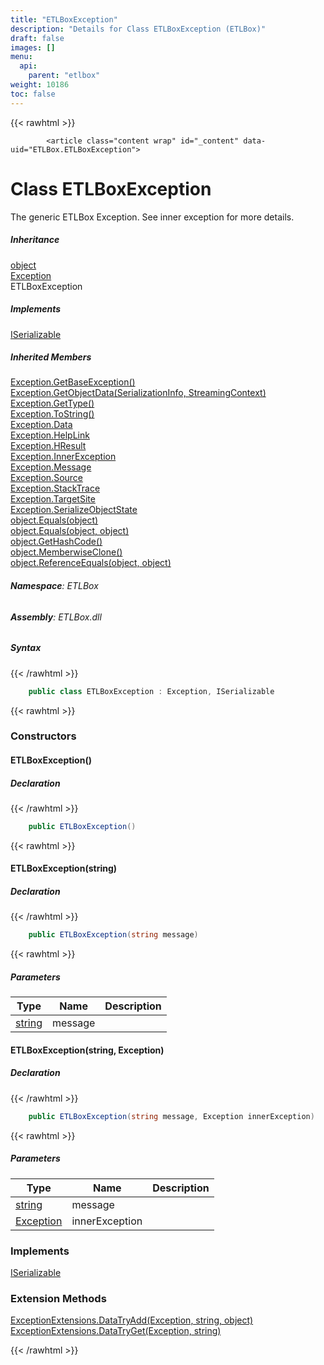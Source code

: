 ```yaml
---
title: "ETLBoxException"
description: "Details for Class ETLBoxException (ETLBox)"
draft: false
images: []
menu:
  api:
    parent: "etlbox"
weight: 10186
toc: false
---
```


{{< rawhtml >}}

            <article class="content wrap" id="_content" data-uid="ETLBox.ETLBoxException">
  <h1 id="ETLBox_ETLBoxException" data-uid="ETLBox.ETLBoxException" class="text-break">Class ETLBoxException
</h1>
  <div class="markdown level0 summary"><p>The generic ETLBox Exception. See inner exception for more details.</p>
</div>
  <div class="markdown level0 conceptual"></div>
  <div class="inheritance">
    <h5>Inheritance</h5>
    <div class="level0"><a class="xref" href="https://learn.microsoft.com/dotnet/api/system.object">object</a></div>
    <div class="level1"><a class="xref" href="https://learn.microsoft.com/dotnet/api/system.exception">Exception</a></div>
    <div class="level2"><span class="xref">ETLBoxException</span></div>
  </div>
  <div class="implements">
    <h5>Implements</h5>
    <div><a class="xref" href="https://learn.microsoft.com/dotnet/api/system.runtime.serialization.iserializable">ISerializable</a></div>
  </div>
  <div class="inheritedMembers">
    <h5>Inherited Members</h5>
    <div>
      <a class="xref" href="https://learn.microsoft.com/dotnet/api/system.exception.getbaseexception">Exception.GetBaseException()</a>
    </div>
    <div>
      <a class="xref" href="https://learn.microsoft.com/dotnet/api/system.exception.getobjectdata">Exception.GetObjectData(SerializationInfo, StreamingContext)</a>
    </div>
    <div>
      <a class="xref" href="https://learn.microsoft.com/dotnet/api/system.exception.gettype">Exception.GetType()</a>
    </div>
    <div>
      <a class="xref" href="https://learn.microsoft.com/dotnet/api/system.exception.tostring">Exception.ToString()</a>
    </div>
    <div>
      <a class="xref" href="https://learn.microsoft.com/dotnet/api/system.exception.data">Exception.Data</a>
    </div>
    <div>
      <a class="xref" href="https://learn.microsoft.com/dotnet/api/system.exception.helplink">Exception.HelpLink</a>
    </div>
    <div>
      <a class="xref" href="https://learn.microsoft.com/dotnet/api/system.exception.hresult">Exception.HResult</a>
    </div>
    <div>
      <a class="xref" href="https://learn.microsoft.com/dotnet/api/system.exception.innerexception">Exception.InnerException</a>
    </div>
    <div>
      <a class="xref" href="https://learn.microsoft.com/dotnet/api/system.exception.message">Exception.Message</a>
    </div>
    <div>
      <a class="xref" href="https://learn.microsoft.com/dotnet/api/system.exception.source">Exception.Source</a>
    </div>
    <div>
      <a class="xref" href="https://learn.microsoft.com/dotnet/api/system.exception.stacktrace">Exception.StackTrace</a>
    </div>
    <div>
      <a class="xref" href="https://learn.microsoft.com/dotnet/api/system.exception.targetsite">Exception.TargetSite</a>
    </div>
    <div>
      <a class="xref" href="https://learn.microsoft.com/dotnet/api/system.exception.serializeobjectstate">Exception.SerializeObjectState</a>
    </div>
    <div>
      <a class="xref" href="https://learn.microsoft.com/dotnet/api/system.object.equals#system-object-equals(system-object)">object.Equals(object)</a>
    </div>
    <div>
      <a class="xref" href="https://learn.microsoft.com/dotnet/api/system.object.equals#system-object-equals(system-object-system-object)">object.Equals(object, object)</a>
    </div>
    <div>
      <a class="xref" href="https://learn.microsoft.com/dotnet/api/system.object.gethashcode">object.GetHashCode()</a>
    </div>
    <div>
      <a class="xref" href="https://learn.microsoft.com/dotnet/api/system.object.memberwiseclone">object.MemberwiseClone()</a>
    </div>
    <div>
      <a class="xref" href="https://learn.microsoft.com/dotnet/api/system.object.referenceequals">object.ReferenceEquals(object, object)</a>
    </div>
  </div>
<h6><strong>Namespace</strong>: ETLBox</h6>
  <h6><strong>Assembly</strong>: ETLBox.dll</h6>
  <h5 id="ETLBox_ETLBoxException_syntax">Syntax</h5>
{{< /rawhtml >}}

```C#
    public class ETLBoxException : Exception, ISerializable
```

{{< rawhtml >}}
  <h3 id="constructors">Constructors
</h3>
  <a id="ETLBox_ETLBoxException__ctor_" data-uid="ETLBox.ETLBoxException.#ctor*"></a>
  <h4 id="ETLBox_ETLBoxException__ctor" data-uid="ETLBox.ETLBoxException.#ctor">ETLBoxException()</h4>
  <div class="markdown level1 summary"></div>
  <div class="markdown level1 conceptual"></div>
  <h5 class="declaration">Declaration</h5>
{{< /rawhtml >}}

```C#
    public ETLBoxException()
```

{{< rawhtml >}}
  <a id="ETLBox_ETLBoxException__ctor_" data-uid="ETLBox.ETLBoxException.#ctor*"></a>
  <h4 id="ETLBox_ETLBoxException__ctor_System_String_" data-uid="ETLBox.ETLBoxException.#ctor(System.String)">ETLBoxException(string)</h4>
  <div class="markdown level1 summary"></div>
  <div class="markdown level1 conceptual"></div>
  <h5 class="declaration">Declaration</h5>
{{< /rawhtml >}}

```C#
    public ETLBoxException(string message)
```

{{< rawhtml >}}
  <h5 class="parameters">Parameters</h5>
  <table class="table table-bordered table-condensed">
    <thead>
      <tr>
        <th>Type</th>
        <th>Name</th>
        <th>Description</th>
      </tr>
    </thead>
    <tbody>
      <tr>
        <td><a class="xref" href="https://learn.microsoft.com/dotnet/api/system.string">string</a></td>
        <td><span class="parametername">message</span></td>
        <td></td>
      </tr>
    </tbody>
  </table>
  <a id="ETLBox_ETLBoxException__ctor_" data-uid="ETLBox.ETLBoxException.#ctor*"></a>
  <h4 id="ETLBox_ETLBoxException__ctor_System_String_System_Exception_" data-uid="ETLBox.ETLBoxException.#ctor(System.String,System.Exception)">ETLBoxException(string, Exception)</h4>
  <div class="markdown level1 summary"></div>
  <div class="markdown level1 conceptual"></div>
  <h5 class="declaration">Declaration</h5>
{{< /rawhtml >}}

```C#
    public ETLBoxException(string message, Exception innerException)
```

{{< rawhtml >}}
  <h5 class="parameters">Parameters</h5>
  <table class="table table-bordered table-condensed">
    <thead>
      <tr>
        <th>Type</th>
        <th>Name</th>
        <th>Description</th>
      </tr>
    </thead>
    <tbody>
      <tr>
        <td><a class="xref" href="https://learn.microsoft.com/dotnet/api/system.string">string</a></td>
        <td><span class="parametername">message</span></td>
        <td></td>
      </tr>
      <tr>
        <td><a class="xref" href="https://learn.microsoft.com/dotnet/api/system.exception">Exception</a></td>
        <td><span class="parametername">innerException</span></td>
        <td></td>
      </tr>
    </tbody>
  </table>
  <h3 id="implements">Implements</h3>
  <div>
      <a class="xref" href="https://learn.microsoft.com/dotnet/api/system.runtime.serialization.iserializable">ISerializable</a>
  </div>
  <h3 id="extensionmethods">Extension Methods</h3>
  <div>
      <a class="xref" href="/api/etlbox.helper/exceptionextensions#ETLBox_Helper_ExceptionExtensions_DataTryAdd_System_Exception_System_String_System_Object_">ExceptionExtensions.DataTryAdd(Exception, string, object)</a>
  </div>
  <div>
      <a class="xref" href="/api/etlbox.helper/exceptionextensions#ETLBox_Helper_ExceptionExtensions_DataTryGet_System_Exception_System_String_">ExceptionExtensions.DataTryGet(Exception, string)</a>
  </div>

{{< /rawhtml >}}
